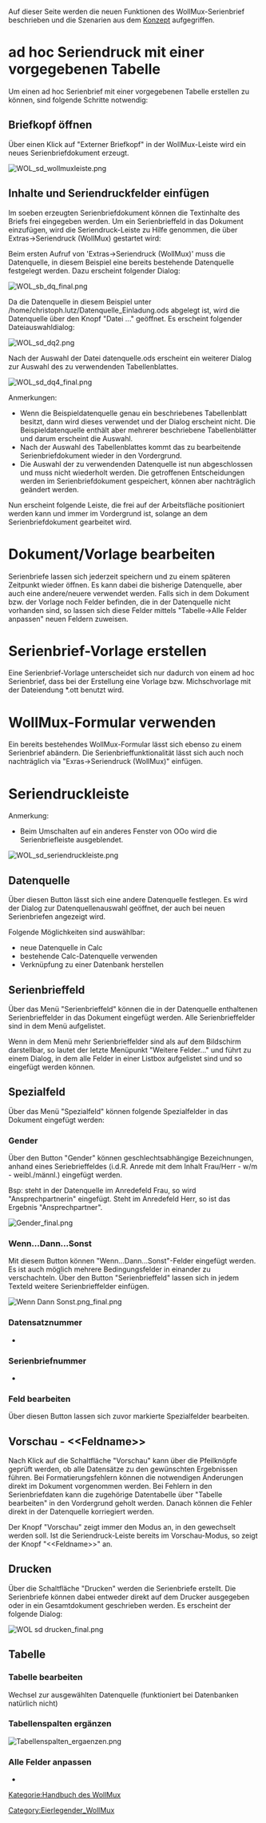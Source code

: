 Auf dieser Seite werden die neuen Funktionen des WollMux-Serienbrief
beschrieben und die Szenarien aus dem
[Konzept](Seriendruck_Konzept.md "wikilink") aufgegriffen.

ad hoc Seriendruck mit einer vorgegebenen Tabelle
=================================================

Um einen ad hoc Serienbrief mit einer vorgegebenen Tabelle erstellen zu
können, sind folgende Schritte notwendig:

Briefkopf öffnen
----------------

Über einen Klick auf "Externer Briefkopf" in der WollMux-Leiste wird ein
neues Serienbriefdokument erzeugt.

![](WOL_sd_wollmuxleiste.png "WOL_sd_wollmuxleiste.png")

Inhalte und Seriendruckfelder einfügen
--------------------------------------

Im soeben erzeugten Serienbriefdokument können die Textinhalte des
Briefs frei eingegeben werden. Um ein Serienbrieffeld in das Dokument
einzufügen, wird die Seriendruck-Leiste zu Hilfe genommen, die über
Extras&rarr;Seriendruck (WollMux) gestartet wird:

Beim ersten Aufruf von 'Extras&rarr;Seriendruck (WollMux)' muss die
Datenquelle, in diesem Beispiel eine bereits bestehende Datenquelle
festgelegt werden. Dazu erscheint folgender Dialog:

![](WOL_sb_dq_final.png "WOL_sb_dq_final.png")

Da die Datenquelle in diesem Beispiel unter
/home/christoph.lutz/Datenquelle\_Einladung.ods abgelegt ist,
wird die Datenquelle über den Knopf "Datei ..."
geöffnet. Es erscheint folgender Dateiauswahldialog:

![](400px-WOL_sd_dq2.png "WOL_sd_dq2.png")

Nach der Auswahl der Datei datenquelle.ods erscheint ein weiterer Dialog
zur Auswahl des zu verwendenden Tabellenblattes.

![](WOL_sd_dq4_final.png "WOL_sd_dq4_final.png")

Anmerkungen:

-   Wenn die Beispieldatenquelle genau ein beschriebenes Tabellenblatt
    besitzt, dann wird dieses verwendet und der Dialog erscheint nicht.
    Die Beispieldatenquelle enthält aber mehrerer beschriebene
    Tabellenblätter und darum erscheint die Auswahl.
-   Nach der Auswahl des Tabellenblattes kommt das zu bearbeitende
    Serienbriefdokument wieder in den Vordergrund.
-   Die Auswahl der zu verwendenden Datenquelle ist nun abgeschlossen
    und muss nicht wiederholt werden. Die getroffenen Entscheidungen
    werden im Serienbriefdokument gespeichert, können aber nachträglich
    geändert werden.

Nun erscheint folgende Leiste, die frei auf der Arbeitsfläche
positioniert werden kann und immer im Vordergrund ist, solange an dem
Serienbriefdokument gearbeitet wird.

Dokument/Vorlage bearbeiten
===========================

Serienbriefe lassen sich jederzeit speichern und zu einem späteren
Zeitpunkt wieder öffnen. Es kann dabei die bisherige Datenquelle, aber
auch eine andere/neuere verwendet werden. Falls sich in dem Dokument
bzw. der Vorlage noch Felder befinden, die in der Datenquelle nicht
vorhanden sind, so lassen sich diese Felder mittels "Tabelle-&gt;Alle
Felder anpassen" neuen Feldern zuweisen.

Serienbrief-Vorlage erstellen
=============================

Eine Serienbrief-Vorlage unterscheidet sich nur dadurch von einem ad hoc
Serienbrief, dass bei der Erstellung eine Vorlage bzw. Michschvorlage
mit der Dateiendung \*.ott benutzt wird.

WollMux-Formular verwenden
==========================

Ein bereits bestehendes WollMux-Formular lässt sich ebenso zu einem
Serienbrief abändern. Die Serienbrieffunktionalität lässt sich auch noch
nachträglich via "Exras-&gt;Seriendruck (WollMux)" einfügen.

Seriendruckleiste
=================

Anmerkung:

-   Beim Umschalten auf ein anderes Fenster von OOo wird die
    Serienbriefleiste ausgeblendet.

![](WOL_sd_seriendruckleiste.png "WOL_sd_seriendruckleiste.png")

Datenquelle
-----------

Über diesen Button lässt sich eine andere Datenquelle festlegen. Es wird
der Dialog zur Datenquellenauswahl geöffnet, der auch bei neuen
Serienbriefen angezeigt wird.

Folgende Möglichkeiten sind auswählbar:

-   neue Datenquelle in Calc
-   bestehende Calc-Datenquelle verwenden
-   Verknüpfung zu einer Datenbank herstellen

Serienbrieffeld
---------------

Über das Menü "Serienbrieffeld" können die in der Datenquelle
enthaltenen Serienbrieffelder in das Dokument eingefügt werden. Alle
Serienbrieffelder sind in dem Menü aufgelistet.

Wenn in dem Menü mehr Serienbrieffelder sind als auf dem Bildschirm
darstellbar, so lautet der letzte Menüpunkt "Weitere Felder..." und
führt zu einem Dialog, in dem alle Felder in einer Listbox aufgelistet
sind und so eingefügt werden können.

Spezialfeld
-----------

Über das Menü "Spezialfeld" können folgende Spezialfelder in das
Dokument eingefügt werden:

### Gender

Über den Button "Gender" können geschlechtsabhängige Bezeichnungen,
anhand eines Seriebrieffeldes (i.d.R. Anrede mit dem Inhalt Frau/Herr -
w/m - weibl./männl.) eingefügt werden.

Bsp: steht in der Datenquelle im Anredefeld Frau, so wird
"Ansprechpartnerin" eingefügt. Steht im Anredefeld Herr, so ist das
Ergebnis "Ansprechpartner".

![](Gender_final.png "Gender_final.png")

### Wenn...Dann...Sonst

Mit diesem Button können "Wenn...Dann...Sonst"-Felder eingefügt werden.
Es ist auch möglich mehrere Bedingungsfelder in einander zu
verschachteln. Über den Button "Serienbrieffeld" lassen sich in jedem
Texteld weitere Serienbrieffelder einfügen.

![](Wenn_Dann_Sonst.png_final.png "Wenn Dann Sonst.png_final.png")

### Datensatznummer

-

### Serienbriefnummer

-

### Feld bearbeiten

Über diesen Button lassen sich zuvor markierte Spezialfelder bearbeiten.

Vorschau - &lt;&lt;Feldname&gt;&gt;
-----------------------------

Nach Klick auf die Schaltfläche "Vorschau" kann über die Pfeilknöpfe
geprüft werden, ob alle Datensätze zu den gewünschten Ergebnissen
führen. Bei Formatierungsfehlern können die notwendigen Änderungen
direkt im Dokument vorgenommen werden. Bei Fehlern in den
Serienbriefdaten kann die zugehörige Datentabelle über "Tabelle
bearbeiten" in den Vordergrund geholt werden. Danach können die Fehler
direkt in der Datenquelle korriegiert werden.

Der Knopf "Vorschau" zeigt immer den Modus an, in den gewechselt werden
soll. Ist die Seriendruck-Leiste bereits im Vorschau-Modus, so zeigt der
Knopf "&lt;&lt;Feldname&gt;&gt;" an.

Drucken
-------

Über die Schaltfläche "Drucken" werden die Serienbriefe erstellt. Die
Serienbriefe können dabei entweder direkt auf dem Drucker ausgegeben
oder in ein Gesamtdokument geschrieben werden. Es erscheint der folgende
Dialog:

![](WOL_sd_drucken_final.png "WOL sd drucken_final.png")

Tabelle
-------

### Tabelle bearbeiten

Wechsel zur ausgewählten Datenquelle (funktioniert bei Datenbanken
natürlich nicht)

### Tabellenspalten ergänzen

![](Tabellenspalten_ergaenzen.png "Tabellenspalten_ergaenzen.png")

### Alle Felder anpassen

-

[Kategorie:Handbuch des
WollMux](Kategorie:Handbuch_des_WollMux "wikilink")

<Category:Eierlegender_WollMux>
